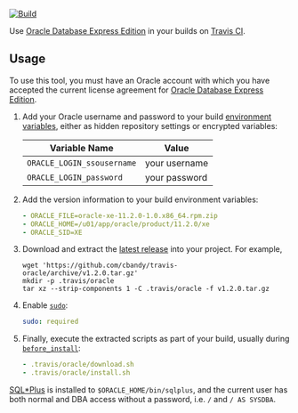 [![Build](https://travis-ci.org/cbandy/travis-oracle.svg?branch=master)](https://travis-ci.org/cbandy/travis-oracle)

Use [Oracle Database Express Edition][] in your builds on [Travis CI][].

[Oracle Database Express Edition]: http://www.oracle.com/technetwork/database/database-technologies/express-edition/overview/index.html
[Travis CI]: https://travis-ci.org/


Usage
-----

To use this tool, you must have an Oracle account with which you have accepted
the current license agreement for [Oracle Database Express Edition][].

1. Add your Oracle username and password to your build [environment variables][],
   either as hidden repository settings or encrypted variables:

   | Variable Name              | Value         |
   | -------------------------- | ------------- |
   | `ORACLE_LOGIN_ssousername` | your username |
   | `ORACLE_LOGIN_password`    | your password |

2. Add the version information to your build environment variables:

   ```yaml
   - ORACLE_FILE=oracle-xe-11.2.0-1.0.x86_64.rpm.zip
   - ORACLE_HOME=/u01/app/oracle/product/11.2.0/xe
   - ORACLE_SID=XE
   ```

3. Download and extract the [latest release][] into your project. For example,

   ```shell
   wget 'https://github.com/cbandy/travis-oracle/archive/v1.2.0.tar.gz'
   mkdir -p .travis/oracle
   tar xz --strip-components 1 -C .travis/oracle -f v1.2.0.tar.gz
   ```

4. Enable [`sudo`](https://docs.travis-ci.com/user/workers/standard-infrastructure/):

   ```yaml
   sudo: required
   ```

5. Finally, execute the extracted scripts as part of your build, usually
   during [`before_install`](https://docs.travis-ci.com/user/customizing-the-build/#The-Build-Lifecycle):

   ```yaml
   - .travis/oracle/download.sh
   - .travis/oracle/install.sh
   ```

[SQL\*Plus][] is installed to `$ORACLE_HOME/bin/sqlplus`, and the current user
has both normal and DBA access without a password, i.e. `/` and `/ AS SYSDBA`.

[environment variables]: https://docs.travis-ci.com/user/environment-variables/
[latest release]: https://github.com/cbandy/travis-oracle/releases/latest
[SQL\*Plus]: http://www.oracle.com/pls/topic/lookup?ctx=xe112&id=SQPUG
